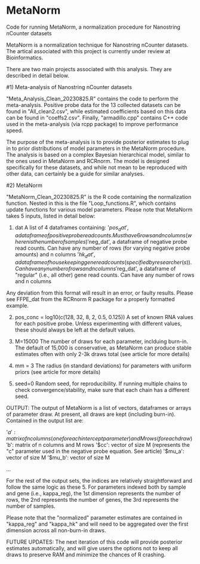 # MetaNorm
Code for running MetaNorm, a normalization procedure for Nanostring nCounter datasets

MetaNorm is a normalization technique for Nanostring nCounter datasets. The artical associated with this project is currently under review at Bioinformatics.

There are two main projects associated with this analysis. They are described in detail below.

#1) Meta-analysis of Nanostring nCounter datasets

"Meta_Analysis_Clean_20230825.R" contains the code to perform the meta-analysis. Positive probe data for the 13 collected datasets can be found in 
"All_clean2.csv", while estimated coefficients based on this data can be found in "coeffs2.csv". Finally, "armadillo.cpp" contains C++ code used in 
the meta-analysis (via rcpp package) to improve performance speed.

The purpose of the meta-analysis is to provide posterior estimates to plug in to prior distributions of model parameters in the MetaNorm procedure.
The analysis is based on a complex Bayesian hierarchical model, similar to the ones used in MetaNorm and RCRnorm. The model is designed specifically
for these datasets, and while not mean to be reproduced with other data, can certainly be a guide for similar analyses.

#2) MetaNorm

"MetaNorm_Clean_20230825.R" is the R code containing the normalization function. Nested in this is the file "Loop_functions.R", which contains update
functions for various model parameters. Please note that MetaNorm takes 5 inputs, listed in detail below:

1) dat
A list of 4 dataframes containing:
'$pos_dat', a dataframe of positive probe read counts. Must have 6 rows and n columns (where n is the number of samples)
'$neg_dat', a dataframe of negative probe read counts. Can have any number of rows (for varying negative probe amounts) and n columns
'$hk_dat', a dataframe of housekeeping gene read counts (specified by researcher(s)). Can have any number of rows and n columns
'$reg_dat', a dataframe of "regular" (i.e., all other) gene read counts. Can have any number of rows and n columns

Any deviation from this format will result in an error, or faulty results. Please see FFPE_dat from the RCRnorm R package for a properly formatted example.

2) pos_conc = log10(c(128, 32, 8, 2, 0.5, 0.125))
A set of known RNA values for each positive probe. Unless experimenting with different values, these should always be left at the default values.

3) M=15000 
The number of draws for each parameter, inclduing burn-in. The default of 15,000 is conservative, as MetaNorm can produce stable estimates often with
only 2-3k draws total (see article for more details)

4) mm = 3 
The radius (in standard deviations) for parameters with uniform priors (see article for more details)

5) seed=0
Random seed, for reproducibility. If running multiple chains to check convergence/stability, make sure that each chain has a different seed.

OUTPUT: The output of MetaNorm is a list of vectors, dataframes or arrays of parameter draw. At present, all draws are kept (including burn-in). Contained
in the output list are:

'$a': matrix of n columns (one for each intercept parameter) and M rows (for each draw)
'$b': matrix of n columns and M rows
'$cc': vector of size M (represents the "c" parameter used in the negative probe equation. See article)
'$mu_a': vector of size M
'$mu_b': vector of size M

...

For the rest of the output sets, the indices are relatively straightforward and follow the same logic as these 5. For parameters indexed both by sample
and gene (i.e., kappa_reg), the 1st dimension represents the number of rows, the 2nd represents the number of genes, the 3rd represents the number of samples.

Please note that the "normalized" parameter estimates are contained in "kappa_reg" and "kappa_hk" and will need to be aggregated over the first dimension
across all non-burn-in draws.


FUTURE UPDATES: The next iteration of this code will provide posterior estimates automatically, and will give users the options not to keep all draws to 
preserve RAM and minimize the chances of R crashing.
